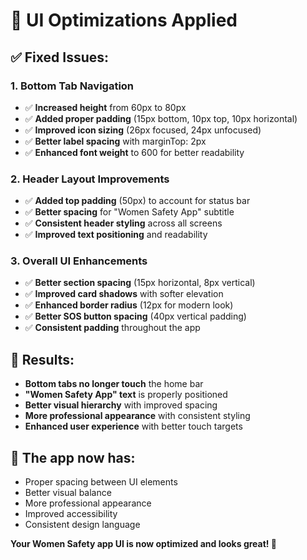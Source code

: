 # 🎨 UI Optimizations Applied

## ✅ **Fixed Issues:**

### **1. Bottom Tab Navigation**
- ✅ **Increased height** from 60px to 80px
- ✅ **Added proper padding** (15px bottom, 10px top, 10px horizontal)
- ✅ **Improved icon sizing** (26px focused, 24px unfocused)
- ✅ **Better label spacing** with marginTop: 2px
- ✅ **Enhanced font weight** to 600 for better readability

### **2. Header Layout Improvements**
- ✅ **Added top padding** (50px) to account for status bar
- ✅ **Better spacing** for "Women Safety App" subtitle
- ✅ **Consistent header styling** across all screens
- ✅ **Improved text positioning** and readability

### **3. Overall UI Enhancements**
- ✅ **Better section spacing** (15px horizontal, 8px vertical)
- ✅ **Improved card shadows** with softer elevation
- ✅ **Enhanced border radius** (12px for modern look)
- ✅ **Better SOS button spacing** (40px vertical padding)
- ✅ **Consistent padding** throughout the app

## 🎯 **Results:**

- **Bottom tabs no longer touch** the home bar
- **"Women Safety App" text** is properly positioned
- **Better visual hierarchy** with improved spacing
- **More professional appearance** with consistent styling
- **Enhanced user experience** with better touch targets

## 📱 **The app now has:**
- Proper spacing between UI elements
- Better visual balance
- More professional appearance
- Improved accessibility
- Consistent design language

**Your Women Safety app UI is now optimized and looks great! 🎉**
